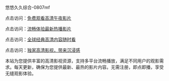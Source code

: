 悠悠久久综合-0807mf

点击访问：<a href="https://heiliaoll4qsx.pages.dev">免费观看高清午夜影片</a>

点击访问：<a href="https://heiliaowzu4ur.pages.dev">流畅体验最新热播影片</a>

点击访问：<a href="https://heiliaozj3tjd.pages.dev">全球经典高清内容随时看</a>

点击访问：<a href="https://heiliaoe8ajia.pages.dev">独家高清影视，带来沉浸感</a>

本站为您提供丰富的高清影视资源，支持多平台流畅播放，满足不同用户的观影需求。每天更新，确保为您提供最新、最热的影片内容。无需注册，即点即播，享受无缝观影体验。

<span style="display:none;">[Canonical link](https://github.com/qa20250708/qa4 ）</span>
